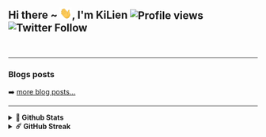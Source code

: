 ## Hi there ~ <img src="https://github.com/KiLien/Pics/blob/main/Hi.gif" width="24px" alt="hi">, I'm KiLien ![Profile views](https://gpvc.arturio.dev/KiLien) ![Twitter Follow](https://img.shields.io/twitter/follow/Linerzore?style=social)


<img align="center" alt="" src="https://metrics.lecoq.io/KiLien" />

---

### Blogs posts
<!-- BLOG-POST-LIST:START -->
<!-- BLOG-POST-LIST:END -->

➡️ [more blog posts...](https://KiLien.github.io)

---

<details>	
  <br />
  <summary><b>🌟 Github Stats</b></summary>
  <img height="180em" src="https://github-readme-stats.vercel.app/api?username=KiLien&show_icons=true&count_private=true" />
</details>
<details>	
  <br />
  <summary><b>☄️ GitHub Streak</b></summary>
  <img height="180em" src="https://github-readme-streak-stats.herokuapp.com/?user=KiLien" />
</details>
